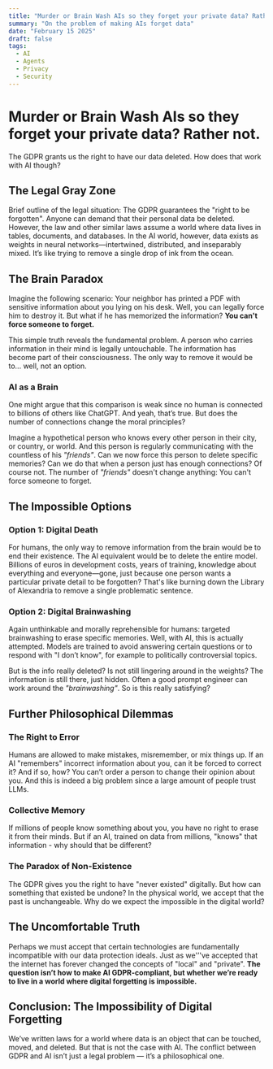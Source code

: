 ```yaml
---
title: "Murder or Brain Wash AIs so they forget your private data? Rather not."
summary: "On the problem of making AIs forget data"
date: "February 15 2025"
draft: false
tags:
  - AI
  - Agents
  - Privacy
  - Security
---
```


# Murder or Brain Wash AIs so they forget your private data? Rather not.

The GDPR grants us the right to have our data deleted. How does that work with AI though?

## The Legal Gray Zone

Brief outline of the legal situation: The GDPR guarantees the "right to be forgotten". Anyone can demand that their personal data be deleted. However, the law and other similar laws assume a world where data lives in tables, documents, and databases. In the AI world, however, data exists as weights in neural networks—intertwined, distributed, and inseparably mixed. It’s like trying to remove a single drop of ink from the ocean.

## The Brain Paradox

Imagine the following scenario: Your neighbor has printed a PDF with sensitive information about you lying on his desk. Well, you can legally force him to destroy it. But what if he has memorized the information? **You can't force someone to forget.** 

This simple truth reveals the fundamental problem. A person who carries information in their mind is legally untouchable. The information has become part of their consciousness. The only way to remove it would be to... well, not an option.

### AI as a Brain

One might argue that this comparison is weak since no human is connected to billions of others like ChatGPT. And yeah, that’s true. But does the number of connections change the moral principles? 

Imagine a hypothetical person who knows every other person in their city, or country, or world. And this person is regularly communicating with the countless of his _"friends"_. Can we now force this person to delete specific memories? Can we do that when a person just has enough connections? Of course not. The number of _"friends"_ doesn't change anything: You can't force someone to forget.

## The Impossible Options

### Option 1: Digital Death

For humans, the only way to remove information from the brain would be to end their existence. The AI equivalent would be to delete the entire model. Billions of euros in development costs, years of training, knowledge about everything and everyone—gone, just because one person wants a particular private detail to be forgotten? That's like burning down the Library of Alexandria to remove a single problematic sentence.

### Option 2: Digital Brainwashing

Again unthinkable and morally reprehensible for humans: targeted brainwashing to erase specific memories. Well, with AI, this is actually attempted. Models are trained to avoid answering certain questions or to respond with "I don’t know", for example to politically controversial topics. 

But is the info really deleted? Is not still lingering around in the weights? The information is still there, just hidden. Often a good prompt engineer can work around the _"brainwashing"_. So is this really satisfying?

## Further Philosophical Dilemmas

### The Right to Error

Humans are allowed to make mistakes, misremember, or mix things up. If an AI "remembers" incorrect information about you, can it be forced to correct it? And if so, how? You can’t order a person to change their opinion about you. And this is indeed a big problem since a large amount of people trust LLMs.

### Collective Memory

If millions of people know something about you, you have no right to erase it from their minds. But if an AI, trained on data from millions, "knows" that information - why should that be different?

### The Paradox of Non-Existence

The GDPR gives you the right to have "never existed" digitally. But how can something that existed be undone? In the physical world, we accept that the past is unchangeable. Why do we expect the impossible in the digital world?

## The Uncomfortable Truth

Perhaps we must accept that certain technologies are fundamentally incompatible with our data protection ideals. Just as we'’'ve accepted that the internet has forever changed the concepts of "local" and "private". **The question isn’t how to make AI GDPR-compliant, but whether we’re ready to live in a world where digital forgetting is impossible.**

## Conclusion: The Impossibility of Digital Forgetting

We’ve written laws for a world where data is an object that can be touched, moved, and deleted. But that is not the case with AI. The conflict between GDPR and AI isn’t just a legal problem — it’s a philosophical one.